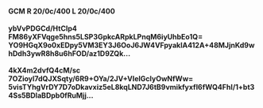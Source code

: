 #### GCM R 20/0c/400 L 20/0c/400
**ybVvPDGCd/HtCIp4**<br/>**FM86yXFVqge5hns5LSP3GpkcARpkLPnqM6iyUhbEo1Q=**<br/>**YO9HGqX9o0xEDpy5VM3EY3J6OoJ6JW4VFpyaklA412A+48MJjnKd9whDdh3ywR8h8u6hFOD/az1D9ZQk...**<br/><br/>
**4kX4m2dvfQ4cM/sc**<br/>**7OZioyl7dQJXSqty/6R9+OYa/2JV+VIelGclyOwNfWw=**<br/>**5visTYhgVrDY7D7oDkavxiz5eL8kqLND7J6tB9vmikfyxfI6fWQ4FhI/1+bt34Ss5BDIaBDpb0fRuMjj...**